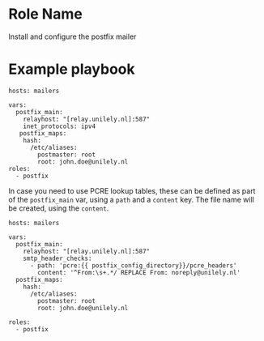 Role Name
=========

Install and configure the postfix mailer

Example playbook
================

    hosts: mailers
    
    vars:
      postfix_main:
        relayhost: "[relay.unilely.nl]:587"
        inet_protocols: ipv4
       postfix_maps:
        hash:
          /etc/aliases:
            postmaster: root
            root: john.doe@unilely.nl
    roles:
      - postfix


In case you need to use PCRE lookup tables, these can be defined as part of the `postfix_main` var, using a `path` and a `content` key. The file name will be created, using the `content`.

    hosts: mailers
    
    vars:
      postfix_main:
        relayhost: "[relay.unilely.nl]:587"
        smtp_header_checks:
          - path: 'pcre:{{ postfix_config_directory}}/pcre_headers'
            content: '^From:\s+.*/ REPLACE From: noreply@unilely.nl'
      postfix_maps:
        hash:
          /etc/aliases:
            postmaster: root
            root: john.doe@unilely.nl

    roles:
      - postfix
    
    
  